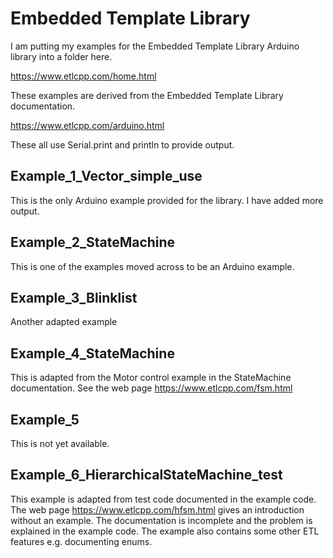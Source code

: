 # Embedded Template Library

I am putting my examples for the Embedded Template Library Arduino library into a folder here.

https://www.etlcpp.com/home.html

These examples are derived from the Embedded Template Library documentation.

https://www.etlcpp.com/arduino.html

These all use Serial.print and println to provide output.

## Example_1_Vector_simple_use

This is the only Arduino example provided for the library. I have added more output.

## Example_2_StateMachine

This is one of the examples moved across to be an Arduino example.

## Example_3_Blinklist

Another adapted example

## Example_4_StateMachine

This is adapted from the Motor control example in the StateMachine documentation.
See the web page https://www.etlcpp.com/fsm.html

## Example_5

This is not yet available.

## Example_6_HierarchicalStateMachine_test

This example is adapted from test code documented in the example code.
The web page https://www.etlcpp.com/hfsm.html gives an introduction without an example.
The documentation is incomplete and the problem is explained in the example code.
The example also contains some other ETL features e.g. documenting enums.
